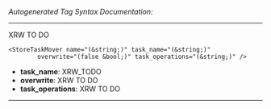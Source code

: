 _Autogenerated Tag Syntax Documentation:_

---
XRW TO DO

```
<StoreTaskMover name="(&string;)" task_name="(&string;)"
        overwrite="(false &bool;)" task_operations="(&string;)" />
```

-   **task_name**: XRW_TODO
-   **overwrite**: XRW TO DO
-   **task_operations**: XRW TO DO

---
